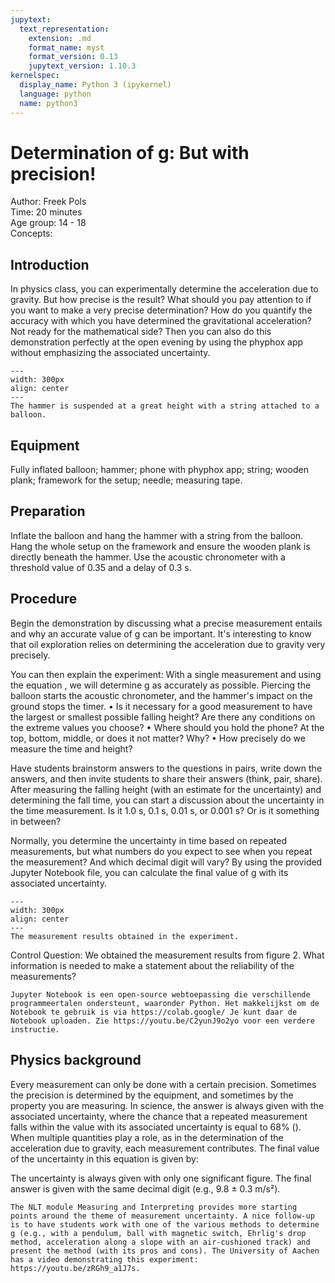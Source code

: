 ```yaml
---
jupytext:
  text_representation:
    extension: .md
    format_name: myst
    format_version: 0.13
    jupytext_version: 1.10.3
kernelspec:
  display_name: Python 3 (ipykernel)
  language: python
  name: python3
---
```


# Determination of g: But with precision!


Author: Freek Pols     \
Time:	 20 minutes 	\
Age group:	14 - 18\
Concepts:	

## Introduction
In physics class, you can experimentally determine the acceleration due to gravity. But how precise is the result? What should you pay attention to if you want to make a very precise determination? How do you quantify the accuracy with which you have determined the gravitational acceleration? Not ready for the mathematical side? Then you can also do this demonstration perfectly at the open evening by using the phyphox app without emphasizing the associated uncertainty.

```{figure} demo73_figure1.jpg
---
width: 300px
align: center
---
The hammer is suspended at a great height with a string attached to a balloon.
```


## Equipment
Fully inflated balloon; hammer; phone with phyphox app; string; wooden plank; framework for the setup; needle; measuring tape.

## Preparation
Inflate the balloon and hang the hammer with a string from the balloon. Hang the whole setup on the framework and ensure the wooden plank is directly beneath the hammer. Use the acoustic chronometer with a threshold value of 0.35 and a delay of 0.3 s.

## Procedure
Begin the demonstration by discussing what a precise measurement entails and why an accurate value of g can be important. It's interesting to know that oil exploration relies on determining the acceleration due to gravity very precisely.

You can then explain the experiment: With a single measurement and using the equation , we will determine g as accurately as possible. Piercing the balloon starts the acoustic chronometer, and the hammer's impact on the ground stops the timer.
• Is it necessary for a good measurement to have the largest or smallest possible falling height? Are there any conditions on the extreme values you choose?
• Where should you hold the phone? At the top, bottom, middle, or does it not matter? Why?
• How precisely do we measure the time and height?

Have students brainstorm answers to the questions in pairs, write down the answers, and then invite students to share their answers (think, pair, share).
After measuring the falling height (with an estimate for the uncertainty) and determining the fall time, you can start a discussion about the uncertainty in the time measurement. Is it 1.0 s, 0.1 s, 0.01 s, or 0.001 s? Or is it something in between?

Normally, you determine the uncertainty in time based on repeated measurements, but what numbers do you expect to see when you repeat the measurement? And which decimal digit will vary?
By using the provided Jupyter Notebook file, you can calculate the final value of g with its associated uncertainty.

```{figure} demo73_figure2.jpg
---
width: 300px
align: center
---
The measurement results obtained in the experiment.
```

Control Question: We obtained the measurement results from figure 2. What information is needed to make a statement about the reliability of the measurements?

```{note}
Jupyter Notebook is een open-source webtoepassing die verschillende programmeertalen ondersteunt, waaronder Python. Het makkelijkst om de Notebook te gebruik is via https://colab.google/ Je kunt daar de Notebook uploaden. Zie https://youtu.be/C2yunJ9o2yo voor een verdere instructie.
```

## Physics background
Every measurement can only be done with a certain precision. Sometimes the precision is determined by the equipment, and sometimes by the property you are measuring. In science, the answer is always given with the associated uncertainty, where the chance that a repeated measurement falls within the value with its associated uncertainty is equal to 68% (). When multiple quantities play a role, as in the determination of the acceleration due to gravity, each measurement contributes. The final value of the uncertainty in this equation is given by:

The uncertainty is always given with only one significant figure. The final answer is given with the same decimal digit (e.g., 9.8 ± 0.3 m/s²).

```{tip}
The NLT module Measuring and Interpreting provides more starting points around the theme of measurement uncertainty. A nice follow-up is to have students work with one of the various methods to determine g (e.g., with a pendulum, ball with magnetic switch, Ehrlig's drop method, acceleration along a slope with an air-cushioned track) and present the method (with its pros and cons). The University of Aachen has a video demonstrating this experiment: https://youtu.be/zRGh9_a1J7s.
```